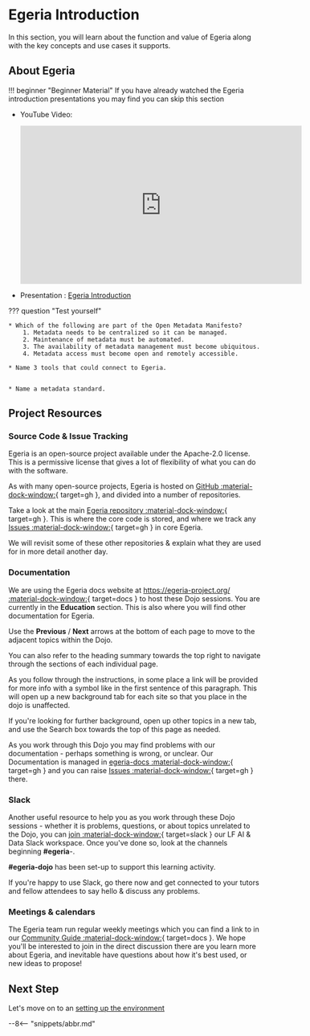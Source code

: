 <!-- SPDX-License-Identifier: CC-BY-4.0 -->
<!-- Copyright Contributors to the ODPi Egeria project 2022. -->

# Egeria Introduction

In this section, you will learn about the function and value of Egeria
along with the key concepts and use cases it supports.

## About Egeria

!!! beginner "Beginner Material"
    If you have already watched the Egeria introduction presentations you may find you
    can skip this section

* YouTube Video:
  <div class="video-wrapper">
  <iframe width="560" height="315" src="https://www.youtube.com/embed/s249ofNoETY" title="YouTube video player" frameborder="0" allow="accelerometer; autoplay; clipboard-write; encrypted-media; gyroscope; picture-in-picture" allowfullscreen></iframe>
  </div> 
  
* Presentation : [Egeria Introduction](https://github.com/odpi/data-governance/raw/master/workshops/may-2020/egeria-dojo-day-1-1-introduction.pptx)
 

??? question "Test yourself"

    * Which of the following are part of the Open Metadata Manifesto?
        1. Metadata needs to be centralized so it can be managed.
        2. Maintenance of metadata must be automated.
        3. The availability of metadata management must become ubiquitous.
        4. Metadata access must become open and remotely accessible.

    * Name 3 tools that could connect to Egeria.


    * Name a metadata standard.

## Project Resources

### Source Code & Issue Tracking

Egeria is an open-source project available under the Apache-2.0 license. This is a permissive license that gives a lot of flexibility of what you can do with the software.

As with many open-source projects, Egeria is hosted on [GitHub :material-dock-window:](https://github.com){ target=gh }, and divided into a number of repositories. 

Take a look at the main [Egeria repository :material-dock-window:](https://github.com/odpi/egeria){ target=gh }. This is where the core code is stored, and where we track any [Issues :material-dock-window:](https://github.com/odpi/egeria/issues){ target=gh } in core Egeria.

We will revisit some of these other repositories & explain what they are used for in more detail another day.

### Documentation

We are using the Egeria docs website at [https://egeria-project.org/ :material-dock-window:](https://egeria-project.org/){ target=docs } to host these Dojo sessions. You are currently in the **Education** section. This is also where you will find 
other documentation for Egeria.

Use the **Previous** / **Next** arrows at the bottom of each page to move to the adjacent topics within the Dojo.

You can also refer to the heading summary towards the top right to navigate through the sections of each individual page.

As you follow through the instructions, in some place a link will be provided for more info with a symbol like in the first sentence of this paragraph. This will open up a new background tab for each site so that you place in the dojo is unaffected. 

If you're looking for further background, open up other topics in a new tab, and use the Search box towards the top of this page as needed.

As you work through this Dojo you may find problems with our documentation - perhaps something is wrong, or unclear. Our Documentation is managed in [egeria-docs :material-dock-window:](https://github.com/odpi/egeria-docs){ target=gh } and you can raise [Issues :material-dock-window:](https://github.com/odpi/egeria-docs/issues){ target=gh } there.


### Slack 

Another useful resource to help you as you work through these Dojo sessions - whether it is problems, questions, or about topics unrelated to the Dojo, you can [join :material-dock-window:](https://slack.lfai.foundation){ target=slack } our LF AI & Data Slack workspace. Once you've done so, look at the channels beginning **#egeria**-. 

**#egeria-dojo** has been set-up to support this learning activity. 

If you're happy to use Slack, go there now and get connected to your tutors and fellow attendees to say hello & discuss any problems. 

### Meetings & calendars

The Egeria team run regular weekly meetings which you can find a link to in our [Community Guide :material-dock-window:](/guides/community/){ target=docs }. We hope you'll be interested to join in the direct discussion there
are you learn more about Egeria, and inevitable have questions about how it's best used, or new ideas to propose!

## Next Step

Let's move on to an [setting up the environment](/education/egeria-dojo/running-egeria/setup-environment)



--8<-- "snippets/abbr.md"
